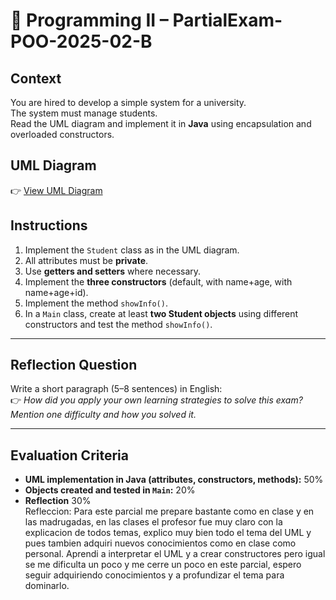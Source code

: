 # 📝 Programming II – PartialExam-POO-2025-02-B

## Context
You are hired to develop a simple system for a university.  
The system must manage students.  
Read the UML diagram and implement it in **Java** using encapsulation and overloaded constructors.

## UML Diagram
👉 [View UML Diagram](https://www.rapidcharts.ai/editor/a371fd68-e5fc-4daf-9a89-e64c5efabca5/View)

## Instructions
1. Implement the `Student` class as in the UML diagram.  
2. All attributes must be **private**.  
3. Use **getters and setters** where necessary.  
4. Implement the **three constructors** (default, with name+age, with name+age+id).  
5. Implement the method `showInfo()`.  
6. In a `Main` class, create at least **two Student objects** using different constructors and test the method `showInfo()`.  

---

## Reflection Question
Write a short paragraph (5–8 sentences) in English:  
👉 *How did you apply your own learning strategies to solve this exam? Mention one difficulty and how you solved it.*

---

## Evaluation Criteria
- **UML implementation in Java (attributes, constructors, methods):** 50%  
- **Objects created and tested in `Main`:** 20%  
- **Reflection** 30%  
 Refleccion: Para este parcial me prepare bastante como en clase y en las madrugadas, en las clases el profesor fue muy claro con la explicacion de todos temas, explico muy bien todo el tema del UML y pues tambien adquiri nuevos conocimientos como en clase como personal.
 Aprendi a interpretar el UML y a crear constructores pero igual se me dificulta un poco y me cerre un poco en este parcial, espero seguir adquiriendo conocimientos y a profundizar el tema para dominarlo.